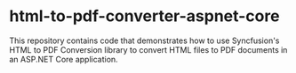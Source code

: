 # html-to-pdf-converter-aspnet-core
This repository contains code that demonstrates how to use Syncfusion's HTML to PDF Conversion library to convert HTML files to PDF documents in an ASP.NET Core application. 
